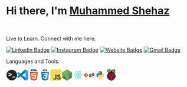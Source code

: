 <h1 >Hi there, I'm <a href="https://sh3hz.me/" target="_blank">Muhammed Shehaz</a></h1>

<br />

Live to Learn. Connect with me here.


[![Linkedin Badge](https://img.shields.io/badge/-MuhammedShehaz-blue?style=flat-square&logo=Linkedin&logoColor=white&link=https://www.linkedin.com/in/muhammedshehaz/)](https://www.linkedin.com/in/muhammedshehaz/)
[![Instagram Badge](https://img.shields.io/badge/-sh3hz-e4405f?style=flat-square&logo=Instagram&logoColor=white&link=https://www.instagram.com/sh3hz/)](https://www.instagram.com/sh3hz/)
[![Website Badge](https://img.shields.io/badge/-sh3hz.me-e34f26?style=flat-square&logo=HTML5&logoColor=white&link=https://sh3hz.github.io/)](https://sh3hz.github.io/)
[![Gmail Badge](https://img.shields.io/badge/-mail@sh3hz.me-d14836?style=flat-square&logo=Gmail&logoColor=white&link=mailto:shehax21@gmail.com)](mailto:shehaz21@gmail.com)


Languages and Tools:


<img align="left" alt="Terminal" width="30px" src="https://raw.githubusercontent.com/github/explore/80688e429a7d4ef2fca1e82350fe8e3517d3494d/topics/terminal/terminal.png" />
<img align="left" alt="Visual Studio Code" width="30px" src="https://raw.githubusercontent.com/github/explore/80688e429a7d4ef2fca1e82350fe8e3517d3494d/topics/visual-studio-code/visual-studio-code.png" />

<img align="left" alt="HTML5" width="30px" src="https://raw.githubusercontent.com/github/explore/80688e429a7d4ef2fca1e82350fe8e3517d3494d/topics/html/html.png" />
<img align="left" alt="CSS3" width="30px" src="https://raw.githubusercontent.com/github/explore/80688e429a7d4ef2fca1e82350fe8e3517d3494d/topics/css/css.png" />

<img align="left" alt="JavaScript" width="30px" src="https://raw.githubusercontent.com/github/explore/80688e429a7d4ef2fca1e82350fe8e3517d3494d/topics/javascript/javascript.png" />
<img align="left" alt="Node.js" width="30px" src="https://raw.githubusercontent.com/github/explore/80688e429a7d4ef2fca1e82350fe8e3517d3494d/topics/nodejs/nodejs.png" />
<img align="left" alt="Node.js" width="30px" src="https://raw.githubusercontent.com/github/explore/80688e429a7d4ef2fca1e82350fe8e3517d3494d/topics/react/react.png" />

<img align="left" alt="Git" width="30px" src="https://raw.githubusercontent.com/github/explore/80688e429a7d4ef2fca1e82350fe8e3517d3494d/topics/git/git.png" />


<img align="left" alt="python" width="30px" src="https://raw.githubusercontent.com/github/explore/80688e429a7d4ef2fca1e82350fe8e3517d3494d/topics/python/python.png" />
<img align="left" alt="raspberry-pi" width="30px" src="https://raw.githubusercontent.com/github/explore/80688e429a7d4ef2fca1e82350fe8e3517d3494d/topics/raspberry-pi/raspberry-pi.png" />


<br />
<br />
